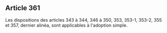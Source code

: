 Article 361
----
Les dispositions des articles 343 à 344, 346 à 350, 353, 353-1, 353-2, 355 et
357, dernier alinéa, sont applicables à l'adoption simple.
